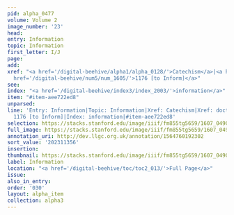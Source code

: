 ```yaml
---
pid: alpha_0477
volume: Volume 2
image_number: '23'
head:
entry: Information
topic: Information
first_letter: I/J
page:
add:
xref: "<a href='/digital-beehive/alpha1/alpha_0128/'>Catechism</a>|<a href='/digital-beehive/alpha1/alpha_0259/'>doctrine</a>|<a
  href='/digital-beehive/num5/num_1605/'>1176 [to Inform]</a>"
see:
index: "<a href='/digital-beehive/index3/index_2003/'>information</a>"
item: "#item-aee722ed8"
unparsed:
line: 'Entry: Information|Topic: Information|Xref: Catechism|Xref: doctrine|Xref:
  1176 [to Inform]|Index: information|#item-aee722ed8'
selection: https://stacks.stanford.edu/image/iiif/fm855tg5659/1607_0490/337,1356,3021,482/full/0/default.jpg
full_image: https://stacks.stanford.edu/image/iiif/fm855tg5659/1607_0490/full/full/0/default.jpg
annotation_uri: http://dev.llgc.org.uk/annotation/1564760192302
sort_value: '202311356'
insertion:
thumbnail: https://stacks.stanford.edu/image/iiif/fm855tg5659/1607_0490/337,1356,600,180/250,/0/default.jpg
label: Information
location: "<a href='/digital-beehive/toc/toc2_013/'>Full Page</a>"
issue:
also_in_entry:
order: '030'
layout: alpha_item
collection: alpha3
---
```

